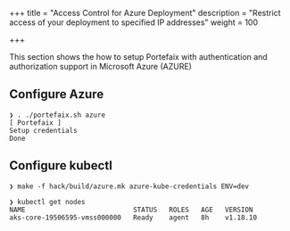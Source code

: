 +++
title = "Access Control for Azure Deployment"
description = "Restrict access of your deployment to specified IP addresses"
weight = 100

+++

This section shows the how to setup Portefaix with authentication and authorization support in Microsoft Azure (AZURE)

## Configure Azure

```shell
❯ . ./portefaix.sh azure
[ Portefaix ]
Setup credentials
Done
```

## Configure kubectl

```shell
❯ make -f hack/build/azure.mk azure-kube-credentials ENV=dev
```

```shell
❯ kubectl get nodes
NAME                           STATUS   ROLES   AGE   VERSION
aks-core-19506595-vmss000000   Ready    agent   8h    v1.18.10
```
